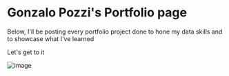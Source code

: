 # Gonzalo Pozzi's Portfolio page

Below, I'll be posting every portfolio project done to hone my data skills and to showcase what I've learned

Let's get to it

![image](https://media0.giphy.com/media/cXblnKXr2BQOaYnTni/giphy.gif?cid=ecf05e475emw2byw7xv3ki3yjkkg0j4owzrm80yi2xit81mq&rid=giphy.gif)
